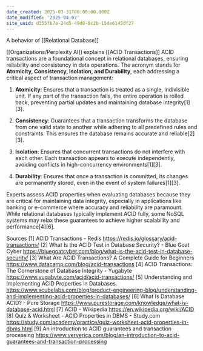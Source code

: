```yaml
---
date_created: 2025-03-31T00:00:00.000Z
date_modified: '2025-04-07'
site_uuid: d355fb7a-24d5-49d8-8c2b-15de6145df27
---
```





A behavior of [[Relational Database]]

[[Organizations/Perplexity AI]] explains [[ACID Transactions]]
ACID transactions are a foundational concept in relational databases, ensuring reliability and consistency in data operations. The acronym stands for **Atomicity, Consistency, Isolation, and Durability**, each addressing a critical aspect of transaction management:

1. **Atomicity**: Ensures that a transaction is treated as a single, indivisible unit. If any part of the transaction fails, the entire operation is rolled back, preventing partial updates and maintaining database integrity[1][3].
   
2. **Consistency**: Guarantees that a transaction transforms the database from one valid state to another while adhering to all predefined rules and constraints. This ensures the database remains accurate and reliable[2][3].

3. **Isolation**: Ensures that concurrent transactions do not interfere with each other. Each transaction appears to execute independently, avoiding conflicts in high-concurrency environments[1][3].

4. **Durability**: Ensures that once a transaction is committed, its changes are permanently stored, even in the event of system failures[1][3].

Experts assess ACID properties when evaluating databases because they are critical for maintaining data integrity, especially in applications like banking or e-commerce where accuracy and reliability are paramount. While relational databases typically implement ACID fully, some NoSQL systems may relax these guarantees to achieve higher scalability and performance[4][6].

Sources
[1] ACID Transactions - Redis https://redis.io/glossary/acid-transactions/
[2] What Is the ACID Test in Database Security? - Blue Goat Cyber https://bluegoatcyber.com/blog/what-is-the-acid-test-in-database-security/
[3] What Are ACID Transactions? A Complete Guide for Beginners https://www.datacamp.com/blog/acid-transactions
[4] ACID Transactions: The Cornerstone of Database Integrity - Yugabyte https://www.yugabyte.com/acid/acid-transactions/
[5] Understanding and Implementing ACID Properties in Databases. https://www.xcubelabs.com/blog/product-engineering-blog/understanding-and-implementing-acid-properties-in-databases/
[6] What Is Database ACID? - Pure Storage https://www.purestorage.com/knowledge/what-is-database-acid.html
[7] ACID - Wikipedia https://en.wikipedia.org/wiki/ACID
[8] Quiz & Worksheet - ACID Properties in DBMS - Study.com https://study.com/academy/practice/quiz-worksheet-acid-properties-in-dbms.html
[9] An introduction to ACID guarantees and transaction processing https://www.ververica.com/blog/an-introduction-to-acid-guarantees-and-transaction-processing